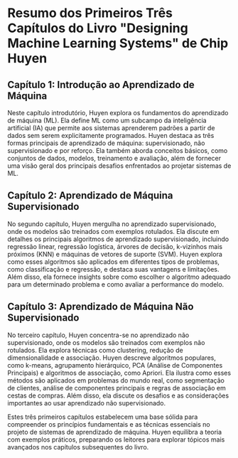 # Resumo dos Primeiros Três Capítulos do Livro "Designing Machine Learning Systems" de Chip Huyen

## Capítulo 1: Introdução ao Aprendizado de Máquina
Neste capítulo introdutório, Huyen explora os fundamentos do aprendizado de máquina (ML). Ela define ML como um subcampo da inteligência artificial (IA) que permite aos sistemas aprenderem padrões a partir de dados sem serem explicitamente programados. Huyen destaca as três formas principais de aprendizado de máquina: supervisionado, não supervisionado e por reforço. Ela também aborda conceitos básicos, como conjuntos de dados, modelos, treinamento e avaliação, além de fornecer uma visão geral dos principais desafios enfrentados ao projetar sistemas de ML.

## Capítulo 2: Aprendizado de Máquina Supervisionado
No segundo capítulo, Huyen mergulha no aprendizado supervisionado, onde os modelos são treinados com exemplos rotulados. Ela discute em detalhes os principais algoritmos de aprendizado supervisionado, incluindo regressão linear, regressão logística, árvores de decisão, k-vizinhos mais próximos (KNN) e máquinas de vetores de suporte (SVM). Huyen explora como esses algoritmos são aplicados em diferentes tipos de problemas, como classificação e regressão, e destaca suas vantagens e limitações. Além disso, ela fornece insights sobre como escolher o algoritmo adequado para um determinado problema e como avaliar a performance do modelo.

## Capítulo 3: Aprendizado de Máquina Não Supervisionado
No terceiro capítulo, Huyen concentra-se no aprendizado não supervisionado, onde os modelos são treinados com exemplos não rotulados. Ela explora técnicas como clustering, redução de dimensionalidade e associação. Huyen descreve algoritmos populares, como k-means, agrupamento hierárquico, PCA (Análise de Componentes Principais) e algoritmos de associação, como Apriori. Ela ilustra como esses métodos são aplicados em problemas do mundo real, como segmentação de clientes, análise de componentes principais e regras de associação em cestas de compras. Além disso, ela discute os desafios e as considerações importantes ao usar aprendizado não supervisionado.

Estes três primeiros capítulos estabelecem uma base sólida para compreender os princípios fundamentais e as técnicas essenciais no projeto de sistemas de aprendizado de máquina. Huyen equilibra a teoria com exemplos práticos, preparando os leitores para explorar tópicos mais avançados nos capítulos subsequentes do livro.
